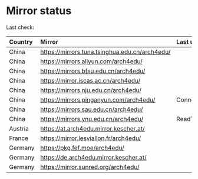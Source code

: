 <script src="./time.js"></script>
# Mirror status
Last check: <script type="text/javascript">localize(1678479630.3317988);</script>

|Country|Mirror|Last update|
|:------|:-----|:----------|
|China|https://mirrors.tuna.tsinghua.edu.cn/arch4edu/|<script type="text/javascript">localize(1678473119);</script>|
|China|https://mirrors.aliyun.com/arch4edu/|<script type="text/javascript">localize(1678343782);</script>|
|China|https://mirrors.bfsu.edu.cn/arch4edu/|<script type="text/javascript">localize(1678430487);</script>|
|China|https://mirror.iscas.ac.cn/arch4edu/|<script type="text/javascript">localize(1678430487);</script>|
|China|https://mirrors.nju.edu.cn/arch4edu/|<script type="text/javascript">localize(1678430487);</script>|
|China|https://mirrors.pinganyun.com/arch4edu/|ConnectionError|
|China|https://mirrors.sau.edu.cn/arch4edu/|<script type="text/javascript">localize(1673850842);</script>|
|China|https://mirrors.ynu.edu.cn/arch4edu/|ReadTimeout|
|Austria|https://at.arch4edu.mirror.kescher.at/|<script type="text/javascript">localize(1678430487);</script>|
|France|https://mirror.lesviallon.fr/arch4edu/|<script type="text/javascript">localize(1678430487);</script>|
|Germany|https://pkg.fef.moe/arch4edu/|<script type="text/javascript">localize(1678430487);</script>|
|Germany|https://de.arch4edu.mirror.kescher.at/|<script type="text/javascript">localize(1678430487);</script>|
|Germany|https://mirror.sunred.org/arch4edu/|<script type="text/javascript">localize(1678430487);</script>|

<script src="./tablefilter/tablefilter.js"></script>
<script src="./table.js"></script>